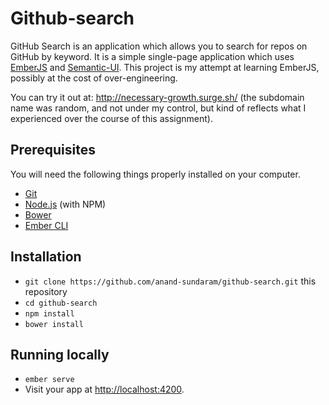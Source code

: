 # Github-search

GitHub Search is an application which allows you to search for repos on GitHub by keyword. It is a simple single-page application which uses [EmberJS](http://emberjs.com/) and [Semantic-UI](http://semantic-ui.com/). This project is my attempt at learning EmberJS, possibly at the cost of over-engineering. 

You can try it out at: http://necessary-growth.surge.sh/ (the subdomain name was random, and not under my control, but kind of reflects what I experienced over the course of this assignment).

## Prerequisites

You will need the following things properly installed on your computer.

* [Git](http://git-scm.com/)
* [Node.js](http://nodejs.org/) (with NPM)
* [Bower](http://bower.io/)
* [Ember CLI](http://ember-cli.com/)

## Installation

* `git clone https://github.com/anand-sundaram/github-search.git` this repository
* `cd github-search`
* `npm install`
* `bower install`

## Running locally

* `ember serve`
* Visit your app at [http://localhost:4200](http://localhost:4200).
